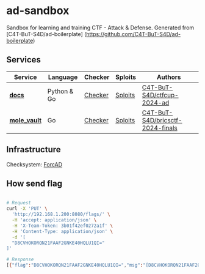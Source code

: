 # ad-sandbox 

Sandbox for learning and training CTF - Attack & Defense. Generated from [C4T-BuT-S4D/ad-boilerplate] (https://github.com/C4T-BuT-S4D/ad-boilerplate)

## Services

| Service                            | Language    | Checker                        | Sploits                       | Authors                                                  |
|------------------------------------|-------------|--------------------------------|-------------------------------|----------------------------------------------------------|
| **[docs](services/docs/)**         | Python & Go | [Checker](checkers/docs/)      | [Sploits](sploits/docs/)      | [C4T-BuT-S4D/ctfcup-2024-ad](https://github.com/C4T-BuT-S4D/ctfcup-2024-ad) |
| **[mole_vault](services/mole_vault/)**   | Go          | [Checker](checkers/mole_vault/)| [Sploits](sploits/mole_vault/)| [C4T-BuT-S4D/bricsctf-2024-finals](https://github.com/C4T-BuT-S4D/bricsctf-2024-finals) |

## Infrastructure

Checksystem: [ForcAD](https://github.com/pomo-mondreganto/ForcAD)

## How send flag



```bash

# Request
curl -X 'PUT' \
  'http://192.168.1.200:8080/flags/' \
  -H 'accept: application/json' \
  -H 'X-Team-Token: 3b01f42ef0272a1f' \
  -H 'Content-Type: application/json' \
  -d '[
  "D8CVHOKORQN21FAAF2GNKE40HQLU1QI="
]'

# Response
[{"flag":"D8CVHOKORQN21FAAF2GNKE40HQLU1QI=","msg":"[D8CVHOKORQN21FAAF2GNKE40HQLU1QI=] Flag accepted! Earned 96.82458365518542 flag points!"}]
```